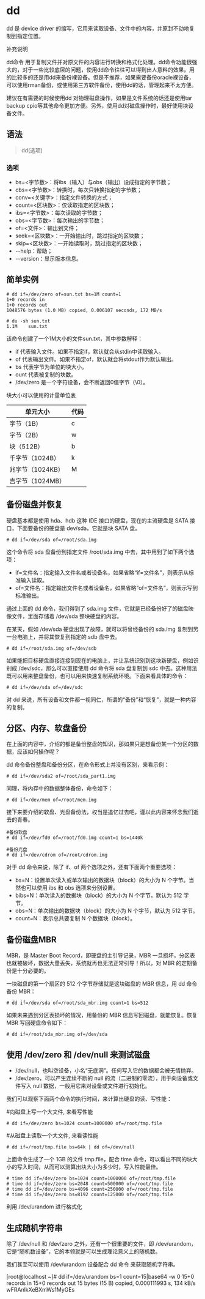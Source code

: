 # dd

dd 是 device driver 的缩写，它用来读取设备、文件中的内容，并原封不动地复制到指定位置。

补充说明

dd命令 用于复制文件并对原文件的内容进行转换和格式化处理。dd命令功能很强大的，对于一些比较底层的问题，使用dd命令往往可以得到出人意料的效果。用的比较多的还是用dd来备份裸设备。但是不推荐，如果需要备份oracle裸设备，可以使用rman备份，或使用第三方软件备份，使用dd的话，管理起来不太方便。

建议在有需要的时候使用dd 对物理磁盘操作，如果是文件系统的话还是使用tar backup cpio等其他命令更加方便。另外，使用dd对磁盘操作时，最好使用块设备文件。

## 语法

> dd(选项)

### 选项

* bs=<字节数>：将ibs（输入）与obs（输出）设成指定的字节数；
* cbs=<字节数>：转换时，每次只转换指定的字节数；
* conv=<关键字>：指定文件转换的方式；
* count=<区块数>：仅读取指定的区块数；
* ibs=<字节数>：每次读取的字节数；
* obs=<字节数>：每次输出的字节数；
* of=<文件>：输出到文件；
* seek=<区块数>：一开始输出时，跳过指定的区块数；
* skip=<区块数>：一开始读取时，跳过指定的区块数；
* --help：帮助；
* --version：显示版本信息。

## 简单实例

```shell
# dd if=/dev/zero of=sun.txt bs=1M count=1
1+0 records in
1+0 records out
1048576 bytes (1.0 MB) copied, 0.006107 seconds, 172 MB/s

# du -sh sun.txt
1.1M    sun.txt
```

该命令创建了一个1M大小的文件sun.txt，其中参数解释：

* if 代表输入文件。如果不指定if，默认就会从stdin中读取输入。
* of 代表输出文件。如果不指定of，默认就会将stdout作为默认输出。
* bs 代表字节为单位的块大小。
* ount 代表被复制的块数。
* /dev/zero 是一个字符设备，会不断返回0值字节（\0）。


块大小可以使用的计量单位表

| 单元大小         | 代码 |
| ---------------- | ---- |
| 字节（1B）       | c    |
| 字节（2B）       | w    |
| 块（512B）       | b    |
| 千字节（1024B）  | k    |
| 兆字节（1024KB） | M    |
| 吉字节（1024MB） |      |


## 备份磁盘并恢复

硬盘基本都是使用 hda、hdb 这种 IDE 接口的硬盘，现在的主流硬盘是 SATA 接口，下面要备份的硬盘是 dev/sda，它就是块 SATA 盘。

```shell
# dd if=/dev/sda of=/root/sda.img
```
这个命令将 sda 盘备份到指定文件 /root/sda.img 中去，其中用到了如下两个选项：
- if=文件名：指定输入文件名或者设备名，如果省略“if=文件名”，则表示从标准输入读取。
- of=文件名：指定输出文件名或者设备名，如果省略“of=文件名”，则表示写到标准输出。

通过上面的 dd 命令，我们得到了 sda.img 文件，它就是已经备份好了的磁盘映像文件，里面存储着 /dev/sda 整块硬盘的内容。

在某天，假如 /dev/sda 硬盘出现了故障，就可以将曾经备份的 sda.img 复制到另一台电脑上，并将其恢复到指定的 sdb 盘中去。

```shell
# dd if=/root/sda.img of=/dev/sdb
```

如果能把目标硬盘直接连接到现在的电脑上，并让系统识别到这块新硬盘，例如识别成 /dev/sdc，那么可以直接使用 dd 命令将 sda 盘复制到 sdc 中去。这种用法既可以用来整盘备份，也可以用来快速复制系统环境。下面来看具体的命令：

```shell
# dd if=/dev/sda of=/dev/sdc
```

对 dd 来说，所有设备和文件都一视同仁，所谓的“备份”和“恢复”，就是一种内容的复制。


## 分区、内存、软盘备份

在上面的内容中，介绍的都是备份整盘的知识，那如果只是想备份某一个分区的数据，应该如何操作呢？

dd 命令备份整盘和备份分区，在命令形式上并没有区别，来看示例：
```shell
# dd if=/dev/sda2 of=/root/sda_part1.img
```

同理，将内存中的数据整体备份，命令如下：
```shell
# dd if=/dev/mem of=/root/mem.img
```

接下来要介绍的软盘、光盘备份法，权当是追忆过去吧，谨以此内容来怀念我们逝去的青春。
```shell
#备份软盘
# dd if=/dev/fd0 of=/root/fd0.img count=1 bs=1440k

#备份光盘
# dd if=/dev/cdrom of=/root/cdrom.img
```
对于 dd 命令来说，除了 if、of 两个选项之外，还有下面两个重要选项：
* bs=N：设置单次读入或单次输出的数据块（block）的大小为 N 个字节。当然也可以使用 ibs 和 obs 选项来分别设置。
* bibs=N：单次读入的数据块（block）的大小为 N 个字节，默认为 512 字节。
* obs=N：单次输出的数据块（block）的大小为 N 个字节，默认为 512 字节。
* count=N：表示总共要复制 N 个数据块（block）。

## 备份磁盘MBR

MBR，是 Master Boot Record，即硬盘的主引导记录，MBR 一旦损坏，分区表也就被破坏，数据大量丢失，系统就再也无法正常引导！所以，对 MBR 的定期备份是十分必要的。

一块磁盘的第一个扇区的 512 个字节存储就是这块磁盘的 MBR 信息，用 dd 命令备份 MBR：
```shell
# dd if=/dev/sda of=/root/sda_mbr.img count=1 bs=512
```

如果未来遇到分区表损坏的情况，用备份的 MBR 信息写回磁盘，就能恢复。恢复 MBR 写回硬盘命令如下：
```shell
# dd if=/root/sda_mbr.img of=/dev/sda
```


## 使用 /dev/zero 和 /dev/null 来测试磁盘

* /dev/null，也叫空设备，小名“无底洞”。任何写入它的数据都会被无情抛弃。
* /dev/zero，可以产生连续不断的 null 的流（二进制的零流），用于向设备或文件写入 null 数据，一般用它来对设备或文件进行初始化。

我们可以观察下面两个命令的执行时间，来计算出硬盘的读、写性能：

#向磁盘上写一个大文件, 来看写性能
```shell
# dd if=/dev/zero bs=1024 count=1000000 of=/root/tmp.file
```
#从磁盘上读取一个大文件, 来看读性能
```shell
# dd if=/root/tmp.file bs=64k | dd of=/dev/null
```

上面命令生成了一个 1GB 的文件 tmp.file，配合 time 命令，可以看出不同的块大小的写入时间，从而可以测算出块大小为多少时，写入性能最佳。
```shell
# time dd if=/dev/zero bs=1024 count=1000000 of=/root/tmp.file
# time dd if=/dev/zero bs=2048 count=500000 of=/root/tmp.file
# time dd if=/dev/zero bs=4096 count=250000 of=/root/tmp.file
# time dd if=/dev/zero bs=8192 count=125000 of=/root/tmp.file
```

利用 /dev/urandom 进行格式化


## 生成随机字符串

除了 /dev/null 和 /dev/zero 之外，还有一个很重要的文件，即 /dev/urandom，它是“随机数设备”，它的本领就是可以生成理论意义上的随机数。

我们甚至可以使用 /dev/urandom 设备配合 dd 命令 来获取随机字符串。

[root@localhost ~]# dd if=/dev/urandom bs=1 count=15|base64 -w 0
15+0 records in
15+0 records out
15 bytes (15 B) copied, 0.000111993 s, 134 kB/s
wFRAnlkXeBXmWs1MyGEs